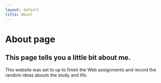 ```yaml
---
layout: default
title: About
---
```

# About page

This page tells you a little bit about me. 
---------- 
This website was set to up to finish the Web assignments and record the random ideas abouts the study and life.  